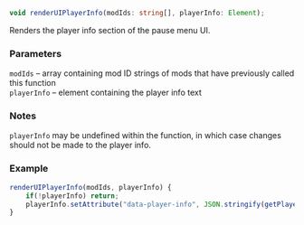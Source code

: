 ```ts
void renderUIPlayerInfo(modIds: string[], playerInfo: Element);
```

Renders the player info section of the pause menu UI.

### Parameters

`modIds`     &ndash; array containing mod ID strings of mods that have previously called this function <br>
`playerInfo` &ndash; element containing the player info text <br>

### Notes

`playerInfo` may be undefined within the function, in which case changes should not be made to the player info.

### Example

```js
renderUIPlayerInfo(modIds, playerInfo) {
    if(!playerInfo) return;
    playerInfo.setAttribute("data-player-info", JSON.stringify(getPlayerCardInfo()));
}
```

